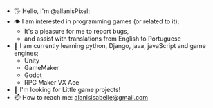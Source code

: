 - 🖐 Hello, I'm @allanisPixel;
- 👁 I am interested in programming games (or related to it);
  - It's a pleasure for me to report bugs,
  - and assist with translations from English to Portuguese
- 🌱 I am currently learning python, Django, java, javaScript and game engines;
  - Unity 
  - GameMaker
  - Godot
  - RPG Maker VX Ace
- 💖 I'm looking for Little game projects!
- 📫 How to reach me: alanisisabelle@gmail.com 

<!---
allanisPixel/allanisPixel is a ✨ special ✨ repository because its `README.md` (this file) appears on your GitHub profile.
You can click the Preview link to take a look at your changes.
--->

